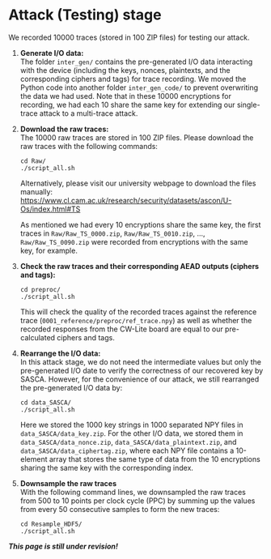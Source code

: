 # Attack (Testing) stage  
We recorded 10000 traces (stored in 100 ZIP files) for testing our attack.  

1. **Generate I/O data:**  
   The folder `inter_gen/` contains the pre-generated I/O data interacting with the device (including the keys, nonces, plaintexts, and the corresponding ciphers and tags) for trace recording. We moved the Python code into another folder `inter_gen_code/` to prevent overwriting the data we had used. Note that in these 10000 encryptions for recording, we had each 10 share the same key for extending our single-trace attack to a multi-trace attack.

3. **Download the raw traces:**  
   The 10000 raw traces are stored in 100 ZIP files. Please download the raw traces with the following commands:
   
   `cd Raw/`  
   `./script_all.sh`
   
   Alternatively, please visit our university webpage to download the files manually:  
   https://www.cl.cam.ac.uk/research/security/datasets/ascon/U-Os/index.html#TS  

   As mentioned we had every 10 encryptions share the same key, the first traces in `Raw/Raw_TS_0000.zip`, `Raw/Raw_TS_0010.zip`, ..., `Raw/Raw_TS_0090.zip` were recorded from encryptions with the same key, for example.  

5. **Check the raw traces and their corresponding AEAD outputs (ciphers and tags):**
   
   `cd preproc/`  
   `./script_all.sh`
   
   This will check the quality of the recorded traces against the reference trace (`0001_reference/preproc/ref_trace.npy`) as well as whether the recorded responses from the CW-Lite board are equal to our pre-calculated ciphers and tags.  

4. **Rearrange the I/O data:**  
   In this attack stage, we do not need the intermediate values but only the pre-generated I/O date to verify the correctness of our recovered key by SASCA. However, for the convenience of our attack, we still rearranged the pre-generated I/O data by:  
   
   `cd data_SASCA/`  
   `./script_all.sh`  
   
   Here we stored the 1000 key strings in 1000 separated NPY files in `data_SASCA/data_key.zip`. For the other I/O data, we stored them in `data_SASCA/data_nonce.zip`, `data_SASCA/data_plaintext.zip`, and `data_SASCA/data_ciphertag.zip`, where each NPY file contains a 10-element array that stores the same type of data from the 10 encryptions sharing the same key with the corresponding index.  

5. **Downsample the raw traces**  
   With the following command lines, we downsampled the raw traces from 500 to 10 points per clock cycle (PPC) by summing up the values from every 50 consecutive samples to form the new traces:

   `cd Resample_HDF5/`  
   `./script_all.sh`
   
***This page is still under revision!***
<!--

6. **Validate our templates**  
   After all the preprocessing steps above, we validated our templates in the following subdirectories:
   
   *templates for byte fragments (H/L)*:  
   `cd template_validation_bytes_O/`  
   `./script_all.sh`
   
   *templates for byte fragments (E/O)*:  
   `cd template_validation_bytes_S/`  
   `./script_all.sh`
   
   *templates for 16-bit fragments (H/L)*:  
   `cd template_validation_16bits_O/`  
   `./script_all.sh`  

   In these validation procedures, we divided the traces into four groups with equal size: G0 for the first 1000 traces, G1 for the second ones, G2 for the third ones, and G3 for the last ones. The validation results from G0 were reported and published in our paper, whereas the others were for comparison.

<h3 id=U-Os-attack>Attack (Testing) traces</h3>

<p>With the preprocessing steps above, we performed our attack with belief propagation based on the loopy factor graph with the following code:</p>

<ul>
<li><a href="U-Os/0005_attack/template_attack_loopy_D99_LXX.zip">template_attack_loopy_D99_LXX.zip (updated 2024-05-14)</a>.</li>
</ul>

<p>After decompressing this ZIP file, we should manually rename the directory with the number of traces (four traces for example):</p>

<ul>
<li>"template_attack_loopy_D99_LXX/" to "template_attack_loopy_D99_L04/",</li>
</ul>

<p>set the parameter "leaves" in "template_attack_loopy_D99_L04/Search_Procedure.py" (Line 13), and then execute "script_all.sh". We recorded the results for 1 to 10 traces in the following ZIP file:</p>

<ul>
<li><a href="U-Os/0005_attack/template_attack_loopy_D99_results.zip">template_attack_loopy_D99_results.zip (updated 2024-05-14)</a>.</li>
</ul>

<p>Note that we used the damping technique with a damping rate of 0.99. In addition to the experiment with loopy factor graphs, we also provide our code for tree-shape experiments and the results with both 8-bit and 16-bit fragments:</p>

<ul>
<li><a href="U-Os/0005_attack/template_attack_bytes_O.zip">template_attack_bytes_O.zip (updated 2024-05-14)</a>,</li>
<li><a href="U-Os/0005_attack/template_attack_bytes_O_results.zip">template_attack_bytes_O_results.zip (updated 2024-05-14)</a>,</li>
<li><a href="U-Os/0005_attack/template_attack_16bits_O.zip">template_attack_16bits_O.zip (updated 2024-05-14)</a>,</li>
<li><a href="U-Os/0005_attack/template_attack_16bits_O_results.zip">template_attack_16bits_O_results.zip (updated 2024-05-14)</a>.</li>
</ul>

<p>While the above codes were mostly based on Python and enumerated up to the first 100,000 key candidates, the final version of the results is a hybrid evaluation, which is the actual key enumeration before the first \($2^24$\) candidates as well as a rank estimate result afterwards. With the procedure of key enumeration and rank estimate later implemented in Julia, we still relied on the following Python code for the probability tables after belief propagation:</p>

<ul>
<li><a href="U-Os/0005_attack/template_attack_loopy_D99_TABLES_LXX.zip">template_attack_loopy_D99_TABLES_LXX.zip (updated 2024-05-16)</a>,</li>
<li><a href="U-Os/0005_attack/template_attack_bytes_O_TABLES.zip">template_attack_bytes_O_TABLES.zip (updated 2024-05-14)</a>,</li>
<li><a href="U-Os/0005_attack/template_attack_16bits_O_TABLES.zip">template_attack_16bits_O_TABLES.zip (updated 2024-05-14)</a>,</li>
</ul>

<p>and then the resulting tables are stored in the following ZIP files:</p>

<ul>
<li><a href="U-Os/0005_attack/template_attack_loopy_D99_TABLES_results.zip">template_attack_loopy_D99_TABLES_results.zip (updated 2024-05-16)</a>,</li>
<li><a href="U-Os/0005_attack/template_attack_bytes_O_TABLES/Tables.zip">template_attack_bytes_O_TABLES/Tables.zip (updated 2024-05-14)</a>,</li>
<li><a href="U-Os/0005_attack/template_attack_16bits_O_TABLES/Tables_L01.zip">template_attack_16bits_O_TABLES/Tables_L01.zip (updated 2024-05-14)</a>,</li>
<li><a href="U-Os/0005_attack/template_attack_16bits_O_TABLES/Tables_L02.zip">template_attack_16bits_O_TABLES/Tables_L02.zip (updated 2024-05-14)</a>,</li>
<li><a href="U-Os/0005_attack/template_attack_16bits_O_TABLES/Tables_L03.zip">template_attack_16bits_O_TABLES/Tables_L03.zip (updated 2024-05-14)</a>,</li>
<li><a href="U-Os/0005_attack/template_attack_16bits_O_TABLES/Tables_L04.zip">template_attack_16bits_O_TABLES/Tables_L04.zip (updated 2024-05-14)</a>,</li>
<li><a href="U-Os/0005_attack/template_attack_16bits_O_TABLES/Tables_L05.zip">template_attack_16bits_O_TABLES/Tables_L05.zip (updated 2024-05-14)</a>,</li>
<li><a href="U-Os/0005_attack/template_attack_16bits_O_TABLES/Tables_L06.zip">template_attack_16bits_O_TABLES/Tables_L06.zip (updated 2024-05-14)</a>,</li>
<li><a href="U-Os/0005_attack/template_attack_16bits_O_TABLES/Tables_L07.zip">template_attack_16bits_O_TABLES/Tables_L07.zip (updated 2024-05-14)</a>,</li>
<li><a href="U-Os/0005_attack/template_attack_16bits_O_TABLES/Tables_L08.zip">template_attack_16bits_O_TABLES/Tables_L08.zip (updated 2024-05-14)</a>,</li>
<li><a href="U-Os/0005_attack/template_attack_16bits_O_TABLES/Tables_L09.zip">template_attack_16bits_O_TABLES/Tables_L09.zip (updated 2024-05-14)</a>,</li>
<li><a href="U-Os/0005_attack/template_attack_16bits_O_TABLES/Tables_L10.zip">template_attack_16bits_O_TABLES/Tables_L10.zip (updated 2024-05-14)</a>,</li>
</ul>

<p>The remaining source code for our implementation of key enumeration and rank estimate will be released here soon ...</p>
-->

